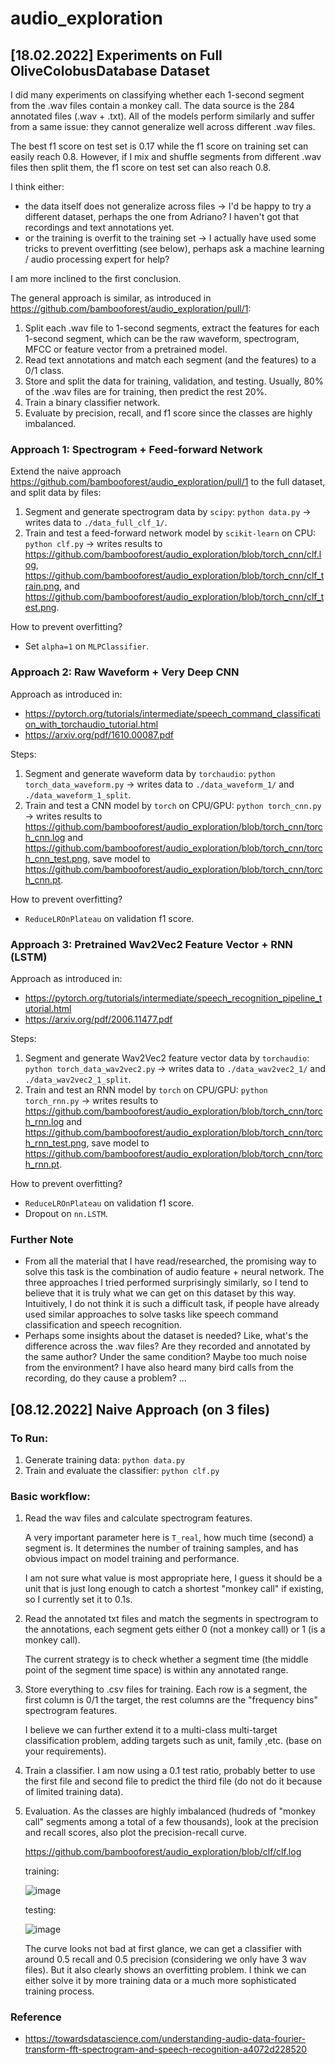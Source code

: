 # audio_exploration

## [18.02.2022] Experiments on Full OliveColobusDatabase Dataset

I did many experiments on classifying whether each 1-second segment from the .wav files contain a monkey call. The data source is the 284 annotated files (.wav + .txt). All of the models perform similarly and suffer from a same issue: they cannot generalize well across different .wav files.

The best f1 score on test set is 0.17 while the f1 score on training set can easily reach 0.8. However, if I mix and shuffle segments from different .wav files then split them, the f1 score on test set can also reach 0.8. 

I think either:

- the data itself does not generalize across files -> I'd be happy to try a different dataset, perhaps the one from Adriano? I haven't got that recordings and text annotations yet.
- or the training is overfit to the training set -> I actually have used some tricks to prevent overfitting (see below), perhaps ask a machine learning / audio processing expert for help?

I am more inclined to the first conclusion.

The general approach is similar, as introduced in https://github.com/bambooforest/audio_exploration/pull/1:

1. Split each .wav file to 1-second segments, extract the features for each 1-second segment, which can be the raw waveform, spectrogram, MFCC or feature vector from a pretrained model.
2. Read text annotations and match each segment (and the features) to a 0/1 class.
3. Store and split the data for training, validation, and testing. Usually, 80% of the .wav files are for training, then predict the rest 20%.
4. Train a binary classifier network. 
5. Evaluate by precision, recall, and f1 score since the classes are highly imbalanced.

### Approach 1: Spectrogram + Feed-forward Network

Extend the naive approach https://github.com/bambooforest/audio_exploration/pull/1 to the full dataset, and split data by files:

1. Segment and generate spectrogram data by `scipy`: `python data.py` -> writes data to `./data_full_clf_1/`.
2. Train and test a feed-forward network model by `scikit-learn` on CPU: `python clf.py` -> writes results to https://github.com/bambooforest/audio_exploration/blob/torch_cnn/clf.log, https://github.com/bambooforest/audio_exploration/blob/torch_cnn/clf_train.png, and https://github.com/bambooforest/audio_exploration/blob/torch_cnn/clf_test.png.

How to prevent overfitting? 

- Set `alpha=1` on `MLPClassifier`.

### Approach 2: Raw Waveform + Very Deep CNN

Approach as introduced in:
- https://pytorch.org/tutorials/intermediate/speech_command_classification_with_torchaudio_tutorial.html
- https://arxiv.org/pdf/1610.00087.pdf

Steps:

1. Segment and generate waveform data by `torchaudio`: `python torch_data_waveform.py` -> writes data to `./data_waveform_1/` and `./data_waveform_1_split`.
2. Train and test a CNN model by `torch` on CPU/GPU: `python torch_cnn.py` -> writes results to https://github.com/bambooforest/audio_exploration/blob/torch_cnn/torch_cnn.log and https://github.com/bambooforest/audio_exploration/blob/torch_cnn/torch_cnn_test.png, save model to https://github.com/bambooforest/audio_exploration/blob/torch_cnn/torch_cnn.pt.

How to prevent overfitting? 

- `ReduceLROnPlateau` on validation f1 score.

### Approach 3: Pretrained Wav2Vec2 Feature Vector + RNN (LSTM)

Approach as introduced in:
- https://pytorch.org/tutorials/intermediate/speech_recognition_pipeline_tutorial.html
- https://arxiv.org/pdf/2006.11477.pdf

Steps:

1. Segment and generate Wav2Vec2 feature vector data by `torchaudio`: `python torch_data_wav2vec2.py` -> writes data to `./data_wav2vec2_1/` and `./data_wav2vec2_1_split`.
2. Train and test an RNN model by `torch` on CPU/GPU: `python torch_rnn.py` -> writes results to https://github.com/bambooforest/audio_exploration/blob/torch_cnn/torch_rnn.log and https://github.com/bambooforest/audio_exploration/blob/torch_cnn/torch_rnn_test.png, save model to https://github.com/bambooforest/audio_exploration/blob/torch_cnn/torch_rnn.pt.

How to prevent overfitting? 

- `ReduceLROnPlateau` on validation f1 score.
- Dropout on `nn.LSTM`.

### Further Note

- From all the material that I have read/researched, the promising way to solve this task is the combination of audio feature + neural network. The three approaches I tried performed surprisingly similarly, so I tend to believe that it is truly what we can get on this dataset by this way. Intuitively, I do not think it is such a difficult task, if people have already used similar approaches to solve tasks like speech command classification and speech recognition.
- Perhaps some insights about the dataset is needed? Like, what's the difference across the .wav files? Are they recorded and annotated by the same author? Under the same condition? Maybe too much noise from the environment? I have also heard many bird calls from the recording, do they cause a problem? ...  

## [08.12.2022] Naive Approach (on 3 files)

### To Run:

1. Generate training data: `python data.py`
2. Train and evaluate the classifier: `python clf.py` 

### Basic workflow:

1. Read the wav files and calculate spectrogram features. 

    A very important parameter here is `T_real`, how much time (second) a segment is. It determines the number of training samples, and has obvious impact on model training and performance. 
    
    I am not sure what value is most appropriate here, I guess it should be a unit that is just long enough to catch a shortest "monkey call" if existing, so I currently set it to 0.1s.

2. Read the annotated txt files and match the segments in spectrogram to the annotations, each segment gets either 0 (not a monkey call) or 1 (is a monkey call).

    The current strategy is to check whether a segment time (the middle point of the segment time space) is within any annotated range.

3. Store everything to .csv files for training. Each row is a segment, the first column is 0/1 the target, the rest columns are the "frequency bins" spectrogram features.

    I believe we can further extend it to a multi-class multi-target classification problem, adding targets such as unit, family ,etc. (base on your requirements).

4. Train a classifier. I am now using a 0.1 test ratio, probably better to use the first file and second file to predict the third file (do not do it because of limited training data). 

5. Evaluation. As the classes are highly imbalanced (hudreds of "monkey call" segments among a total of a few thousands), look at the precision and recall scores, also plot the precision-recall curve.

    https://github.com/bambooforest/audio_exploration/blob/clf/clf.log

    training:

    ![image](https://user-images.githubusercontent.com/2316987/144643050-fac284cc-da9f-490e-9116-7350924016ab.png)

    testing:

    ![image](https://user-images.githubusercontent.com/2316987/144643190-ea73f66f-d2b0-4a26-bf84-8a02ba52e0cd.png)

    The curve looks not bad at first glance, we can get a classifier with around 0.5 recall and 0.5 precision (considering we only have 3 wav files). But it also clearly shows an overfitting problem. I think we can either solve it by more training data or a much more sophisticated training process.

### Reference

- https://towardsdatascience.com/understanding-audio-data-fourier-transform-fft-spectrogram-and-speech-recognition-a4072d228520

